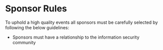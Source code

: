 # Sponsor Rules
To uphold a high quality events all sponsors must be carefully selected by following the below guidelines:

* Sponsors must have a relationship to the information security community
